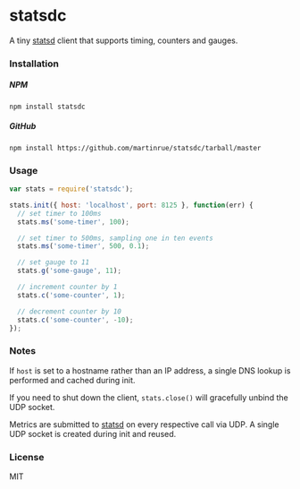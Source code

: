 # statsdc
A tiny [statsd](https://github.com/etsy/statsd) client that supports timing, counters and gauges.

### Installation

##### NPM
```
npm install statsdc
```

##### GitHub

```
npm install https://github.com/martinrue/statsdc/tarball/master
```

### Usage

```javascript
var stats = require('statsdc');

stats.init({ host: 'localhost', port: 8125 }, function(err) {
  // set timer to 100ms
  stats.ms('some-timer', 100);

  // set timer to 500ms, sampling one in ten events
  stats.ms('some-timer', 500, 0.1);

  // set gauge to 11
  stats.g('some-gauge', 11);

  // increment counter by 1
  stats.c('some-counter', 1);

  // decrement counter by 10
  stats.c('some-counter', -10);
});
```

### Notes

If `host` is set to a hostname rather than an IP address, a single DNS lookup is performed and cached during init.

If you need to shut down the client, `stats.close()` will gracefully unbind the UDP socket.

Metrics are submitted to [statsd](https://github.com/etsy/statsd) on every respective call via UDP. A single UDP socket is created during init and reused.

### License
MIT